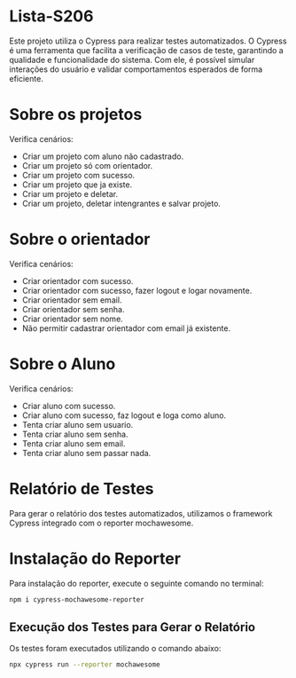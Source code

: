 # Lista-S206
Este projeto utiliza o Cypress para realizar testes automatizados. O Cypress é uma ferramenta que facilita a verificação de casos de teste, garantindo a qualidade e funcionalidade do sistema. Com ele, é possível simular interações do usuário e validar comportamentos esperados de forma eficiente.
# Sobre os projetos

Verifica cenários:

- Criar um projeto com aluno não cadastrado.
- Criar um projeto só com orientador.
- Criar um projeto com sucesso.
- Criar um projeto que ja existe.
- Criar um projeto e deletar.
- Criar um projeto, deletar intengrantes e salvar projeto.

# Sobre o orientador

Verifica cenários:

- Criar orientador com sucesso.
- Criar orientador com sucesso, fazer logout e logar novamente.
- Criar orientador sem email.
- Criar orientador sem senha.
- Criar orientador sem nome.
- Não permitir cadastrar orientador com email já existente.

# Sobre o Aluno

Verifica cenários:

- Criar aluno com sucesso.
- Criar aluno com sucesso, faz logout e loga como aluno.
- Tenta criar aluno sem usuario.
- Tenta criar aluno sem senha.
- Tenta criar aluno sem email.
- Tenta criar aluno sem passar nada.


# Relatório de Testes

Para gerar o relatório dos testes automatizados, utilizamos o framework Cypress integrado com o reporter mochawesome.

# Instalação do Reporter

Para instalação do reporter, execute o seguinte comando no terminal:

```bash
npm i cypress-mochawesome-reporter
```

## Execução dos Testes para Gerar o Relatório

Os testes foram executados utilizando o comando abaixo:

```bash
npx cypress run --reporter mochawesome
```
